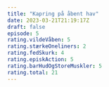 ```yaml
---
title: "Kapring på åbent hav"
date: 2023-03-21T21:19:17Z
draft: false
episode: 5
rating.vildeVåben: 5
rating.stærkeOneliners: 2
rating.fedSkurk: 4
rating.episkAction: 5
rating.barHudOgStoreMuskler: 5
rating.total: 21
---
```


